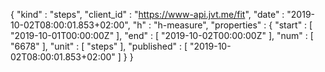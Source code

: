 {
  "kind" : "steps",
  "client_id" : "https://www-api.jvt.me/fit",
  "date" : "2019-10-02T08:00:01.853+02:00",
  "h" : "h-measure",
  "properties" : {
    "start" : [ "2019-10-01T00:00:00Z" ],
    "end" : [ "2019-10-02T00:00:00Z" ],
    "num" : [ "6678" ],
    "unit" : [ "steps" ],
    "published" : [ "2019-10-02T08:00:01.853+02:00" ]
  }
}
